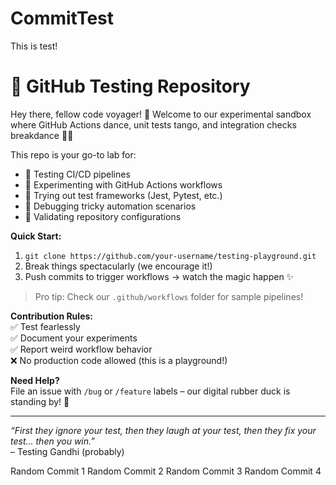 # CommitTest
This is test!

# 🧪 GitHub Testing Repository  

Hey there, fellow code voyager! 👋 Welcome to our experimental sandbox where GitHub Actions dance, unit tests tango, and integration checks breakdance 💃🕺  

This repo is your go-to lab for:  
- 🚦 Testing CI/CD pipelines  
- 🔄 Experimenting with GitHub Actions workflows  
- 🧩 Trying out test frameworks (Jest, Pytest, etc.)  
- 🐛 Debugging tricky automation scenarios  
- 🎯 Validating repository configurations  

**Quick Start:**  
1. `git clone https://github.com/your-username/testing-playground.git`  
2. Break things spectacularly (we encourage it!)  
3. Push commits to trigger workflows → watch the magic happen ✨  

> Pro tip: Check our `.github/workflows` folder for sample pipelines!  

**Contribution Rules:**  
✅ Test fearlessly  
✅ Document your experiments  
✅ Report weird workflow behavior  
❌ No production code allowed (this is a playground!)  

**Need Help?**  
File an issue with `/bug` or `/feature` labels – our digital rubber duck is standing by! 🦆  

---  

*“First they ignore your test, then they laugh at your test, then they fix your test... then you win.”*  
– Testing Gandhi (probably)  

Random Commit 1
Random Commit 2
Random Commit 3
Random Commit 4
